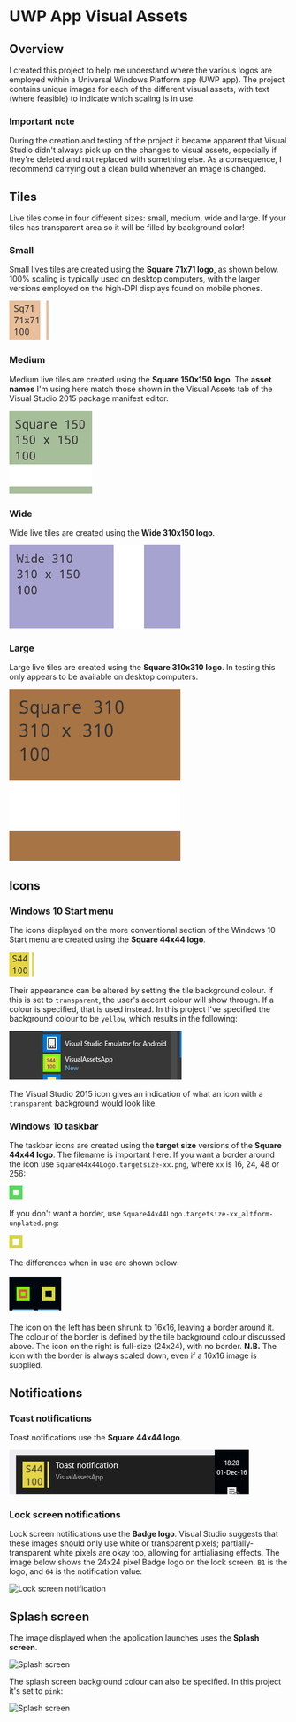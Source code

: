 # UWP App Visual Assets

## Overview

I created this project to help me understand where the various logos are employed within a Universal Windows Platform app (UWP app). The project contains unique images for each of the different visual assets, with text (where feasible) to indicate which scaling is in use.

### Important note

During the creation and testing of the project it became apparent that Visual Studio didn't always pick up on the changes to visual assets, especially if they're deleted and not replaced with something else. As a consequence, I recommend carrying out a clean build whenever an image is changed. 

## Tiles

Live tiles come in four different sizes: small, medium, wide and large.
If your tiles has transparent area so it will be filled by background color!

### Small

Small lives tiles are created using the **Square 71x71 logo**, as shown below. 100% scaling is typically used on desktop computers, with the larger versions employed on the high-DPI displays found on mobile phones.

![Small live tile](/VisualAssetsApp/Assets/Square71x71Logo.scale-100.png)

### Medium

Medium live tiles are created using the **Square 150x150 logo**. The **asset names** I'm using here match those shown in the Visual Assets tab of the Visual Studio 2015 package manifest editor.

![Medium live tile](/VisualAssetsApp/Assets/Square150x150Logo.scale-100.png)

### Wide

Wide live tiles are created using the **Wide 310x150 logo**.

![Wide live tile](/VisualAssetsApp/Assets/Wide310x150Logo.scale-100.png)

### Large

Large live tiles are created using the **Square 310x310 logo**. In testing this only appears to be available on desktop computers. 

![Large live tile](/VisualAssetsApp/Assets/Square310x310Logo.scale-100.png)

## Icons

### Windows 10 Start menu

The icons displayed on the more conventional section of the Windows 10 Start menu are created using the **Square 44x44 logo**.

![Start menu icon](/VisualAssetsApp/Assets/Square44x44Logo.scale-100.png)

Their appearance can be altered by setting the tile background colour. If this is set to `transparent`, the user's accent colour will show through. If a colour is specified, that is used instead. In this project I've specified the background colour to be `yellow`, which results in the following:

![Tile background colour](/ScreenShots/TileBackgroundColour.png)

The Visual Studio 2015 icon gives an indication of what an icon with a `transparent` background would look like.

### Windows 10 taskbar

The taskbar icons are created using the **target size** versions of the **Square 44x44 logo**. The filename is important here. If you want a border around the icon use `Square44x44Logo.targetsize-xx.png`, where `xx` is 16, 24, 48 or 256:

![Taskbar icon with border](/VisualAssetsApp/Assets/Square44x44Logo.targetsize-24.png)

If you don't want a border, use `Square44x44Logo.targetsize-xx_altform-unplated.png`:

![Taskbar icon with border](/VisualAssetsApp/Assets/Square44x44Logo.targetsize-24_altform-unplated.png)

The differences when in use are shown below:

![Taskbar icon comparison](/ScreenShots/TaskbarIcons.png)

The icon on the left has been shrunk to 16x16, leaving a border around it. The colour of the border is defined by the tile background colour discussed above. The icon on the right is full-size (24x24), with no border. **N.B.** The icon with the border is always scaled down, even if a 16x16 image is supplied.

## Notifications

### Toast notifications

Toast notifications use the **Square 44x44 logo**.

![Tile background colour](/ScreenShots/ToastNotification.png)

### Lock screen notifications

Lock screen notifications use the **Badge logo**. Visual Studio suggests that these images should only use white or transparent pixels; partially-transparent white pixels are okay too, allowing for antialiasing effects. The image below shows the 24x24 pixel Badge logo on the lock screen. `B1` is the logo, and `64` is the notification value:

![Lock screen notification](/ScreenShots/LockScreenNotification.png)

## Splash screen

The image displayed when the application launches uses the **Splash screen**.

![Splash screen](/VisualAssetsApp/Assets/SplashScreen.scale-100.png)

The splash screen background colour can also be specified. In this project it's set to `pink`:

![Splash screen](/ScreenShots/SplashScreenBackground.png)
